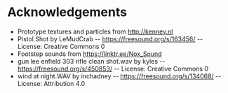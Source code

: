 # Acknowledgements

- Prototype textures and particles from http://kenney.nl
- Pistol Shot by LeMudCrab -- https://freesound.org/s/163456/ -- License: Creative Commons 0
- Footstep sounds from https://linktr.ee/Nox_Sound
- gun lee enfield 303 rifle clean shot.wav by kyles -- https://freesound.org/s/450853/ -- License: Creative Commons 0
- wind at night.WAV by inchadney -- https://freesound.org/s/134068/ -- License: Attribution 4.0
